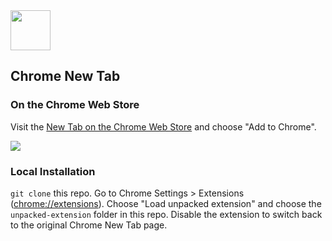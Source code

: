 <img width=64 src=https://raw.github.com/adamschwartz/chrome-new-tab/master/unpacked-extension/icons/icon128.png>

## Chrome New Tab

### On the Chrome Web Store

Visit the [New Tab on the Chrome Web Store](https://chrome.google.com/webstore/detail/new-tab/adcpijkmbecohfalcbafjgadfnpchhlg) and choose "Add to Chrome".

[<img src="https://s3.amazonaws.com/uploads.hipchat.com/10819/42395/dfzab6ugxvq9337/upload.png">](https://www.paypal.com/cgi-bin/webscr?cmd=_s-xclick&hosted_button_id=D6XM3J8GW548W)

### Local Installation
`git clone` this repo. Go to Chrome Settings > Extensions ([chrome://extensions](chrome://extensions)). Choose "Load unpacked extension" and choose the `unpacked-extension` folder in this repo. Disable the extension to switch back to the original Chrome New Tab page.
